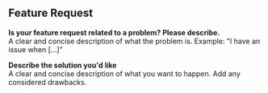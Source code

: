 ## Feature Request

**Is your feature request related to a problem? Please describe.**  
A clear and concise description of what the problem is. Example: "I have an issue when [...]"

**Describe the solution you'd like**  
A clear and concise description of what you want to happen. Add any considered drawbacks.
